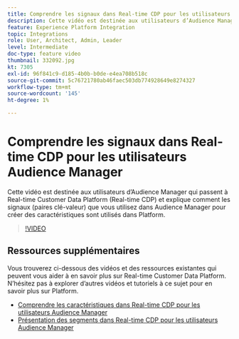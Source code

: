```yaml
---
title: Comprendre les signaux dans Real-time CDP pour les utilisateurs Audience Manager
description: Cette vidéo est destinée aux utilisateurs d’Audience Manager qui passent à Real-time Customer Data Platform (Real-time CDP) et explique comment les signaux (paires clé-valeur) que vous utilisez dans Audience Manager pour créer des caractéristiques sont utilisés dans Platform.
feature: Experience Platform Integration
topic: Integrations
role: User, Architect, Admin, Leader
level: Intermediate
doc-type: feature video
thumbnail: 332092.jpg
kt: 7305
exl-id: 96f841c9-d185-4b0b-b0de-e4ea708b518c
source-git-commit: 5c76721780ab46faec503db774928649e8274327
workflow-type: tm+mt
source-wordcount: '145'
ht-degree: 1%

---
```


# Comprendre les signaux dans Real-time CDP pour les utilisateurs Audience Manager

Cette vidéo est destinée aux utilisateurs d’Audience Manager qui passent à Real-time Customer Data Platform (Real-time CDP) et explique comment les signaux (paires clé-valeur) que vous utilisez dans Audience Manager pour créer des caractéristiques sont utilisés dans Platform.

>[!VIDEO](https://video.tv.adobe.com/v/3410878/?quality=12&learn=on&captions=fre_fr)

## Ressources supplémentaires

Vous trouverez ci-dessous des vidéos et des ressources existantes qui peuvent vous aider à en savoir plus sur Real-time Customer Data Platform. N’hésitez pas à explorer d’autres vidéos et tutoriels à ce sujet pour en savoir plus sur Platform.

* [Comprendre les caractéristiques dans Real-time CDP pour les utilisateurs Audience Manager](https://experienceleague.adobe.com/docs/audience-manager-learn/tutorials/other-integrations/integrating-with-rtcdp/rtcdp-traits-for-aam-users.html?lang=fr#other-integrations)
* [Présentation des segments dans Real-time CDP pour les utilisateurs Audience Manager](https://experienceleague.adobe.com/docs/audience-manager-learn/tutorials/other-integrations/integrating-with-rtcdp/rtcdp-segments-for-aam-users.html?lang=fr#other-integrations)
